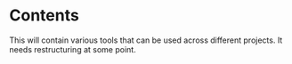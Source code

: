 # Contents

This will contain various tools that can be used across different projects. It needs restructuring at some point.
